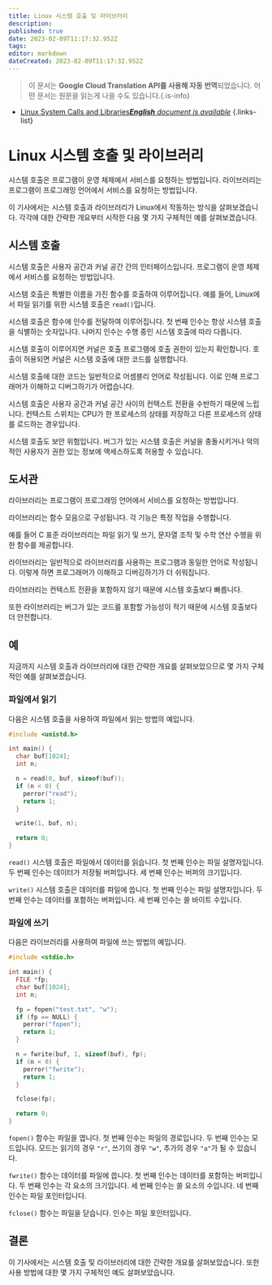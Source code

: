 ```yaml
---
title: Linux 시스템 호출 및 라이브러리
description: 
published: true
date: 2023-02-09T11:17:32.952Z
tags: 
editor: markdown
dateCreated: 2023-02-09T11:17:32.952Z
---
```


> 이 문서는 **Google Cloud Translation API를 사용해 자동 번역**되었습니다.
어떤 문서는 원문을 읽는게 나을 수도 있습니다.{.is-info}



- [Linux System Calls and Libraries***English** document is available*](/en/Knowledge-base/Linux/linux-system-calls-and-libraries)
{.links-list}


# Linux 시스템 호출 및 라이브러리

시스템 호출은 프로그램이 운영 체제에서 서비스를 요청하는 방법입니다. 라이브러리는 프로그램이 프로그래밍 언어에서 서비스를 요청하는 방법입니다.

이 기사에서는 시스템 호출과 라이브러리가 Linux에서 작동하는 방식을 살펴보겠습니다. 각각에 대한 간략한 개요부터 시작한 다음 몇 가지 구체적인 예를 살펴보겠습니다.

## 시스템 호출

시스템 호출은 사용자 공간과 커널 공간 간의 인터페이스입니다. 프로그램이 운영 체제에서 서비스를 요청하는 방법입니다.

시스템 호출은 특별한 이름을 가진 함수를 호출하여 이루어집니다. 예를 들어, Linux에서 파일 읽기를 위한 시스템 호출은 `read()`입니다.

시스템 호출은 함수에 인수를 전달하여 이루어집니다. 첫 번째 인수는 항상 시스템 호출을 식별하는 숫자입니다. 나머지 인수는 수행 중인 시스템 호출에 따라 다릅니다.

시스템 호출이 이루어지면 커널은 호출 프로그램에 호출 권한이 있는지 확인합니다. 호출이 허용되면 커널은 시스템 호출에 대한 코드를 실행합니다.

시스템 호출에 대한 코드는 일반적으로 어셈블리 언어로 작성됩니다. 이로 인해 프로그래머가 이해하고 디버그하기가 어렵습니다.

시스템 호출은 사용자 공간과 커널 공간 사이의 컨텍스트 전환을 수반하기 때문에 느립니다. 컨텍스트 스위치는 CPU가 한 프로세스의 상태를 저장하고 다른 프로세스의 상태를 로드하는 경우입니다.

시스템 호출도 보안 위험입니다. 버그가 있는 시스템 호출은 커널을 충돌시키거나 악의적인 사용자가 권한 있는 정보에 액세스하도록 허용할 수 있습니다.

## 도서관

라이브러리는 프로그램이 프로그래밍 언어에서 서비스를 요청하는 방법입니다.

라이브러리는 함수 모음으로 구성됩니다. 각 기능은 특정 작업을 수행합니다.

예를 들어 C 표준 라이브러리는 파일 읽기 및 쓰기, 문자열 조작 및 수학 연산 수행을 위한 함수를 제공합니다.

라이브러리는 일반적으로 라이브러리를 사용하는 프로그램과 동일한 언어로 작성됩니다. 이렇게 하면 프로그래머가 이해하고 디버깅하기가 더 쉬워집니다.

라이브러리는 컨텍스트 전환을 포함하지 않기 때문에 시스템 호출보다 빠릅니다.

또한 라이브러리는 버그가 있는 코드를 포함할 가능성이 적기 때문에 시스템 호출보다 더 안전합니다.

## 예

지금까지 시스템 호출과 라이브러리에 대한 간략한 개요를 살펴보았으므로 몇 가지 구체적인 예를 살펴보겠습니다.

### 파일에서 읽기

다음은 시스템 호출을 사용하여 파일에서 읽는 방법의 예입니다.

```c
#include <unistd.h>

int main() {
  char buf[1024];
  int n;

  n = read(0, buf, sizeof(buf));
  if (n < 0) {
    perror("read");
    return 1;
  }

  write(1, buf, n);

  return 0;
}
```

`read()` 시스템 호출은 파일에서 데이터를 읽습니다. 첫 번째 인수는 파일 설명자입니다. 두 번째 인수는 데이터가 저장될 버퍼입니다. 세 번째 인수는 버퍼의 크기입니다.

`write()` 시스템 호출은 데이터를 파일에 씁니다. 첫 번째 인수는 파일 설명자입니다. 두 번째 인수는 데이터를 포함하는 버퍼입니다. 세 번째 인수는 쓸 바이트 수입니다.

### 파일에 쓰기

다음은 라이브러리를 사용하여 파일에 쓰는 방법의 예입니다.

```c
#include <stdio.h>

int main() {
  FILE *fp;
  char buf[1024];
  int n;

  fp = fopen("test.txt", "w");
  if (fp == NULL) {
    perror("fopen");
    return 1;
  }

  n = fwrite(buf, 1, sizeof(buf), fp);
  if (n < 0) {
    perror("fwrite");
    return 1;
  }

  fclose(fp);

  return 0;
}
```

`fopen()` 함수는 파일을 엽니다. 첫 번째 인수는 파일의 경로입니다. 두 번째 인수는 모드입니다. 모드는 읽기의 경우 `"r"`, 쓰기의 경우 `"w"`, 추가의 경우 `"a"`가 될 수 있습니다.

`fwrite()` 함수는 데이터를 파일에 씁니다. 첫 번째 인수는 데이터를 포함하는 버퍼입니다. 두 번째 인수는 각 요소의 크기입니다. 세 번째 인수는 쓸 요소의 수입니다. 네 번째 인수는 파일 포인터입니다.

`fclose()` 함수는 파일을 닫습니다. 인수는 파일 포인터입니다.

## 결론

이 기사에서는 시스템 호출 및 라이브러리에 대한 간략한 개요를 살펴보았습니다. 또한 사용 방법에 대한 몇 가지 구체적인 예도 살펴보았습니다.